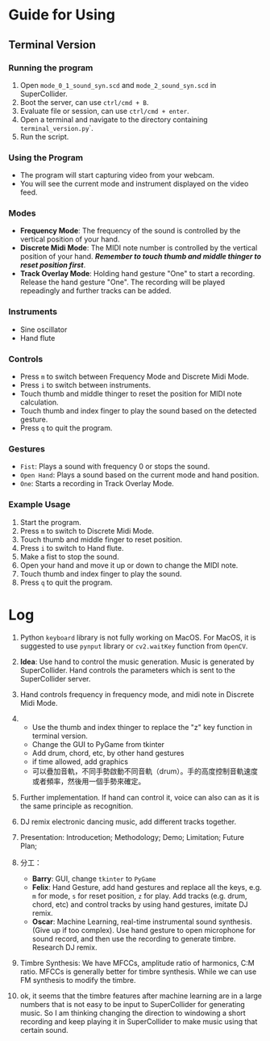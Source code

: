 # Guide for Using

## Terminal Version

### Running the program

1. Open `mode_0_1_sound_syn.scd` and `mode_2_sound_syn.scd` in SuperCollider.
2. Boot the server, can use `ctrl/cmd + B`.
3. Evaluate file or session, can use `ctrl/cmd + enter`.
4. Open a terminal and navigate to the directory containing `terminal_version.py`</mark>`.
5. Run the script.

### Using the Program

- The program will start capturing video from your webcam.
- You will see the current mode and instrument displayed on the video feed.

### Modes

- **Frequency Mode**: The frequency of the sound is controlled by the vertical position of your hand.
- **Discrete Midi Mode**: The MIDI note number is controlled by the vertical position of your hand. **_Remember to touch thumb and middle thinger to reset position first_**.
- **Track Overlay Mode**: Holding hand gesture "One" to start a recording. Release the hand gesture "One". The recording will be played repeadingly and further tracks can be added.

### Instruments

- Sine oscillator
- Hand flute

### Controls

- Press `m` to switch between Frequency Mode and Discrete Midi Mode.
- Press `i` to switch between instruments.
- Touch thumb and middle thinger to reset the position for MIDI note calculation.
- Touch thumb and index finger to play the sound based on the detected gesture.
- Press `q` to quit the program.

### Gestures

- `Fist`: Plays a sound with frequency 0 or stops the sound.
- `Open Hand`: Plays a sound based on the current mode and hand position.
- `One`: Starts a recording in Track Overlay Mode.

### Example Usage

1. Start the program.
2. Press `m` to switch to Discrete Midi Mode.
3. Touch thumb and middle finger to reset position.
4. Press `i` to switch to Hand flute.
5. Make a fist to stop the sound.
6. Open your hand and move it up or down to change the MIDI note.
7. Touch thumb and index finger to play the sound.
8. Press `q` to quit the program.

# Log

1. Python `keyboard` library is not fully working on MacOS. For MacOS, it is suggested to use `pynput` library or `cv2.waitKey` function from `OpenCV`.

2. **Idea**: Use hand to control the music generation. Music is generated by SuperCollider. Hand controls the parameters which is sent to the SuperCollider server.

3. Hand controls frequency in frequency mode, and midi note in Discrete Midi Mode.

4. - Use the thumb and index thinger to replace the "z" key function in terminal version.
   - Change the GUI to PyGame from tkinter
   - Add drum, chord, etc, by other hand gestures
   - if time allowed, add graphics
   - 可以疊加音軌，不同手勢啟動不同音軌（drum）。手的高度控制音軌速度或者頻率，然後用一個手勢來確定。

5. Further implementation. If hand can control it, voice can also can as it is the same principle as recognition.

6. DJ remix electronic dancing music, add different tracks together.

7. Presentation: Introducetion; Methodology; Demo; Limitation; Future Plan;

8. 分工：

   - **Barry**: GUI, change `tkinter` to `PyGame`
   - **Felix**: Hand Gesture, add hand gestures and replace all the keys, e.g. `m` for mode, `s` for reset position, `z` for play. Add tracks (e.g. drum, chord, etc) and control tracks by using hand gestures, imitate DJ remix.
   - **Oscar**: Machine Learning, real-time instrumental sound synthesis. (Give up if too complex). Use hand gesture to open microphone for sound record, and then use the recording to generate timbre. Research DJ remix.

9. Timbre Synthesis: We have MFCCs, amplitude ratio of harmonics, C:M ratio. MFCCs is generally better for timbre synthesis. While we can use FM synthesis to modify the timbre.

10. ok, it seems that the timbre features after machine learning are in a large numbers that is not easy to be input to SuperCollider for generating music. So I am thinking changing the direction to windowing a short recording and keep playing it in SuperCollider to make music using that certain sound.
